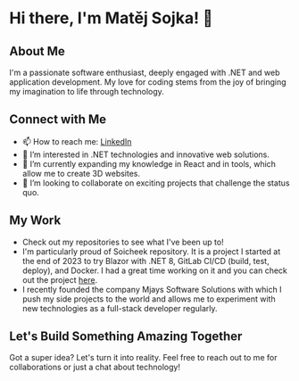 # Hi there, I'm Matěj Sojka! 👋

## About Me
I'm a passionate software enthusiast, deeply engaged with .NET and web application development. My love for coding stems from the joy of bringing my imagination to life through technology.

## Connect with Me
- 📫 How to reach me: [LinkedIn](https://www.linkedin.com/in/mat%C4%9Bj-sojka-8056151b2/)
- 👀 I’m interested in .NET technologies and innovative web solutions.
- 🌱 I’m currently expanding my knowledge in React and in tools, which allow me to create 3D websites.
- 💞️ I’m looking to collaborate on exciting projects that challenge the status quo.

## My Work
- Check out my repositories to see what I've been up to!
- I'm particularly proud of Soicheek repository. It is a project I started at the end of 2023 to try Blazor with .NET 8, GitLab CI/CD (build, test, deploy), and Docker. I had a great time working on it and you can check out the project [here](https://github.com/xsojka04/Soicheek).
- I recently founded the company Mjays Software Solutions with which I push my side projects to the world and allows me to experiment with new technologies as a full-stack developer regularly.

## Let's Build Something Amazing Together
Got a super idea? Let's turn it into reality. Feel free to reach out to me for collaborations or just a chat about technology!



